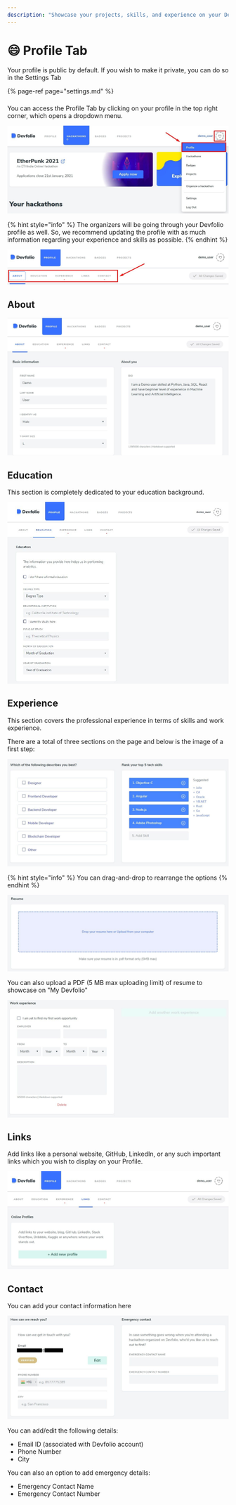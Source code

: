 ```yaml
---
description: "Showcase your projects, skills, and experience on your Devfolio Profile \U0001F4AA\U0001F3FB"
---
```


# 😄 Profile Tab

Your profile is public by default. If you wish to make it private, you can do so in the Settings Tab

{% page-ref page="settings.md" %}

### 

You can access the Profile Tab by clicking on your profile in the top right corner, which opens a dropdown menu.

![](../../.gitbook/assets/image%20%2878%29.png)

{% hint style="info" %}
The organizers will be going through your Devfolio profile as well. So, we recommend updating the profile with as much information regarding your experience and skills as possible.
{% endhint %}

![](../../.gitbook/assets/image%20%28105%29.png)

## **About**

![](../../.gitbook/assets/image%20%2883%29.png)

## **Education**

This section is completely dedicated to your education background.

![](../../.gitbook/assets/image%20%2889%29.png)

## **Experience**

This section covers the professional experience in terms of skills and work experience.

There are a total of three sections on the page and below is the image of a first step:

![Here, you can select your best interests and add a top 5 best skills possessed.](../../.gitbook/assets/image%20%2874%29.png)

{% hint style="info" %}
You can drag-and-drop to rearrange the options
{% endhint %}

![](../../.gitbook/assets/image%20%2877%29.png)

You can also upload a PDF \(5 MB max uploading limit\) of resume to showcase on "My Devfolio"

![Work Experience ](../../.gitbook/assets/image%20%28100%29.png)

## **Links**

Add links like a personal website, GitHub, LinkedIn, or any such important links which you wish to display on your Profile.

![You can add multiple links once you add the first one](../../.gitbook/assets/image%20%2884%29.png)

## **Contact**

You can add your contact information here

![](../../.gitbook/assets/image%20%2886%29.png)

You can add/edit the following details:

* Email ID \(associated with Devfolio account\)
* Phone Number
* City

You can also an option to add emergency details:

* Emergency Contact Name
* Emergency Contact Number

